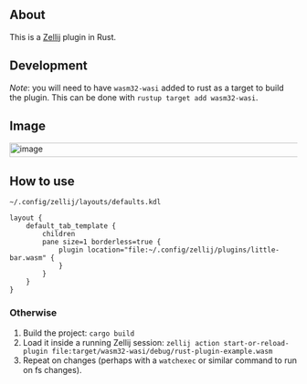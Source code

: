 ## About

This is a [Zellij][zellij] plugin in Rust. 

[zellij]: https://github.com/zellij-org/zellij
[docs]: https://zellij.dev/documentation/plugins.html

## Development

*Note*: you will need to have `wasm32-wasi` added to rust as a target to build the plugin. This can be done with `rustup target add wasm32-wasi`.

## Image

<img width="1917" height="25" alt="image" src="https://github.com/user-attachments/assets/b033320e-458f-434e-a6f9-a369a1052fab" />

## How to use

`~/.config/zellij/layouts/defaults.kdl`
```kdl
layout {
    default_tab_template {
        children
        pane size=1 borderless=true {
            plugin location="file:~/.config/zellij/plugins/little-bar.wasm" {
            }
        }
    }
}
```

### Otherwise

1. Build the project: `cargo build`
2. Load it inside a running Zellij session: `zellij action start-or-reload-plugin file:target/wasm32-wasi/debug/rust-plugin-example.wasm`
3. Repeat on changes (perhaps with a `watchexec` or similar command to run on fs changes).

